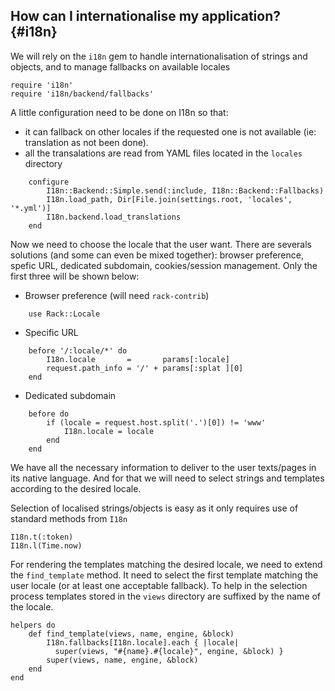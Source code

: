 How can I internationalise my application? {#i18n}
------------------------------------------

We will rely on the `i18n` gem to handle internationalisation
of strings and objects, and to manage fallbacks on available locales

    require 'i18n'
    require 'i18n/backend/fallbacks'

A little configuration need to be done on I18n so that:

  * it can fallback on other locales if the requested one is not
    available (ie: translation as not been done).
  * all the transalations are read from YAML files located in the
    `locales` directory

````
    configure
        I18n::Backend::Simple.send(:include, I18n::Backend::Fallbacks)
        I18n.load_path, Dir[File.join(settings.root, 'locales', '*.yml')]
        I18n.backend.load_translations
    end
````

Now we need to choose the locale that the user want. There are severals
solutions (and some can even be mixed together): browser preference,
spefic URL, dedicated subdomain, cookies/session management. 
Only the first three will be shown below:

* Browser preference (will need `rack-contrib`)

````
    use Rack::Locale
````

* Specific URL

````
    before '/:locale/*' do
        I18n.locale       =       params[:locale]
        request.path_info = '/' + params[:splat ][0]
    end
````

* Dedicated subdomain

````
    before do
        if (locale = request.host.split('.')[0]) != 'www'
            I18n.locale = locale
        end
    end    
````

We have all the necessary information to deliver to the user
texts/pages in its native language. And for that we will need to
select strings and templates according to the desired locale.

Selection of localised strings/objects is easy as it only requires
use of standard methods from `I18n` 

    I18n.t(:token)
    I18n.l(Time.now)

For rendering the templates matching the desired locale, we need to
extend the `find_template` method.  It need to select the first
template matching the user locale (or at least one acceptable
fallback). To help in the selection process templates stored 
in the `views` directory are suffixed by the name of the locale.

    helpers do
        def find_template(views, name, engine, &block)
            I18n.fallbacks[I18n.locale].each { |locale|
              super(views, "#{name}.#{locale}", engine, &block) }
            super(views, name, engine, &block)
        end
    end

